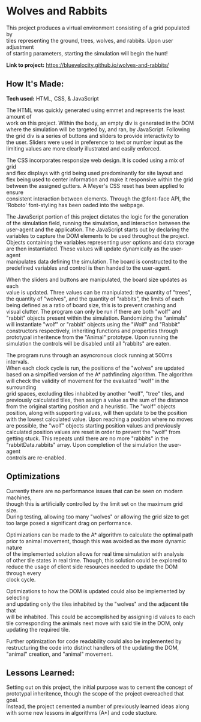 # Wolves and Rabbits
This project produces a virtual environment consisting of a grid populated by  
tiles representing the ground, trees, wolves, and rabbits. Upon user adjustment  
of starting parameters, starting the simulation will begin the hunt!  
  
**Link to project:** https://bluevelocity.github.io/wolves-and-rabbits/  
  
## How It's Made:  
  
**Tech used:** HTML, CSS, & JavaScript
  
The HTML was quickly generated using emmet and represents the least amount of  
work on this project. Within the body, an empty div is generated in the DOM  
where the simulation will be targeted by, and ran, by JavaScript. Following  
the grid div is a series of buttons and sliders to provide interactivity to  
the user. Sliders were used in preference to text or number input as the  
limiting values are more clearly illustrated and easily enforced.  

The CSS incorporates responsize web design. It is coded using a mix of grid  
and flex displays with grid being used predominantly for site layout and  
flex being used to center information and make it responsive within the grid  
between the assigned gutters. A Meyer's CSS reset has been applied to ensure  
consistent interaction between elements. Through the @font-face API, the  
'Roboto' font-styling has been oaded into the webpage.

The JavaScript portion of this project dictates the logic for the generation  
of the simulation field, running the simulation, and interaction between the  
user-agent and the application. The JavaScript starts out by declaring the  
variables to capture the DOM elements to be used throughout the project.  
Objects containing the variables representing user options and data storage  
are then instantiated. These values will update dynamically as the user-agent  
manipulates data defining the simulation. The board is constructed to the  
predefined variables and control is then handed to the user-agent.

When the sliders and buttons are manipulated, the board size updates as each  
value is updated. Three values can be manipulated: the quantity of "trees",  
the quantity of "wolves", and the quantity of "rabbits", the limits of each  
being defined as a ratio of board size, this is to prevent crashing and  
visual clutter. The program can only be run if there are both "wolf" and  
"rabbit" objects present within the simulation. Randomizing the "animals"  
will instantiate "wolf" or "rabbit" objects using the "Wolf" and "Rabbit"  
constructors respectively, inheriting functions and properties through  
prototypal inheritence from the "Animal" prototype. Upon running the  
simulation the controls will be disabled until all "rabbits" are eaten.  
  
The program runs through an asyncronous clock running at 500ms intervals.  
When each clock cycle is run, the positions of the "wolves" are updated  
based on a simpified version of the A* pathfinding algorithm. The algorithm  
will check the validity of movement for the evaluated "wolf" in the surrounding  
grid spaces, excluding tiles inhabited by another "wolf", "tree" tiles, and  
previously calculated tiles, then assign a value as the sum of the distance  
from the original starting position and a heuristic. The "wolf" objects  
position, along with supporting values, will then update to be the position  
with the lowest calculated value. Upon reaching a position where no moves  
are possible, the "wolf" objects starting position values and previously  
calculated position values are reset in order to prevent the "wolf" from  
getting stuck. This repeats until there are no more "rabbits" in the  
"rabbitData.rabbits" array. Upon completion of the simulation the user-agent  
controls are re-enabled.
  
## Optimizations

Currently there are no performance issues that can be seen on modern machines,  
though this is artificially controlled by the limit set on the maximum grid size.  
During testing, allowing too many "wolves" or allowing the grid size to get  
too large posed a significant drag on performance.  
  
Optimizations can be made to the A* algorithm to calculate the optimal path  
prior to animal movement, though this was avoided as the more dynamic nature  
of the implemented solution allows for real time simulation with analysis  
of other tile states in real time. Though, this solution could be explored to  
reduce the usage of client side resources needed to update the DOM through every  
clock cycle.  
  
Optimizations to how the DOM is updated could also be implemented by selecting  
and updating only the tiles inhabited by the "wolves" and the adjacent tile that  
will be inhabited. This could be accomplished by assigning id values to each  
tile corresponding the animals next move with said tile in the DOM, only  
updating the required tile.  
  
Further optimization for code readability could also be implemented by  
restructuring the code into distinct handlers of the updating the DOM,  
"animal" creation, and "animal" movement.  
  
## Lessons Learned:  
  
Setting out on this project, the initial purpose was to cement the concept of  
prototypal inheritence, though the scope of the project overeached that goal.  
Instead, the project cemented a number of previously learned ideas along  
with some new lessons in algorithms (A*) and code stucture.  
